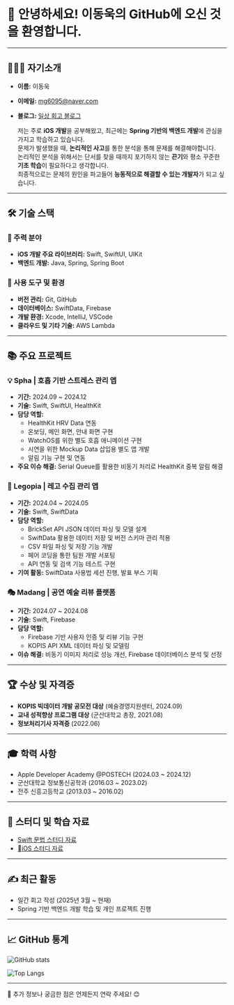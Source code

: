 # 👋 안녕하세요! 이동욱의 GitHub에 오신 것을 환영합니다.

---

## 🙋🏻‍♂️ 자기소개

- **이름:** 이동욱  
- **이메일:** mg6095@naver.com  
- **블로그:** [일상 회고 블로그](https://blog.naver.com/mg6095)

  저는 주로 **iOS 개발**을 공부해왔고, 최근에는 **Spring 기반의 백엔드 개발**에 관심을 가지고 학습하고 있습니다. <br>
  문제가 발생했을 때, **논리적인 사고**를 통한 분석을 통해 문제를 해결해야합니다. <br>
  논리적인 분석을 위해서는 단서를 찾을 때까지 포기하지 않는 **끈기**와 평소 꾸준한 **기초 학습**이 필요하다고 생각합니다. <br>
  최종적으로는 문제의 원인을 파고들어 **능동적으로 해결할 수 있는 개발자**가 되고 싶습니다. <br>

---

## 🛠 기술 스택

### 📌 주력 분야
- **iOS 개발 주요 라이브러리:** Swift, SwiftUI, UIKit
- **백엔드 개발:** Java, Spring, Spring Boot

### 📌 사용 도구 및 환경
- **버전 관리:** Git, GitHub  
- **데이터베이스:** SwiftData, Firebase  
- **개발 환경:** Xcode, IntelliJ, VSCode  
- **클라우드 및 기타 기술:** AWS Lambda

---

## 📚 주요 프로젝트

### 💡 **Spha | 호흡 기반 스트레스 관리 앱**
- **기간:** 2024.09 ~ 2024.12
- **기술:** Swift, SwiftUI, HealthKit
- **담당 역할:**
  - HealthKit HRV Data 연동
  - 온보딩, 메인 화면, 안내 화면 구현
  - WatchOS를 위한 별도 호흡 애니메이션 구현
  - 시연을 위한 Mockup Data 삽입용 별도 앱 개발
  - 알림 기능 구현 및 연동
- **주요 이슈 해결:** Serial Queue를 활용한 비동기 처리로 HealthKit 중복 알림 해결

### 🧩 **Legopia | 레고 수집 관리 앱**
- **기간:** 2024.04 ~ 2024.05
- **기술:** Swift, SwiftData
- **담당 역할:**
  - BrickSet API JSON 데이터 파싱 및 모델 설계
  - SwiftData 활용한 데이터 저장 및 버전 스키마 관리 적용
  - CSV 파일 파싱 및 저장 기능 개발
  - 페어 코딩을 통한 팀원 개발 서포팅
  - API 연동 및 검색 기능 테스트 구현
- **기여 활동:** SwiftData 사용법 세션 진행, 발표 부스 기획

### 🎭 **Madang | 공연 예술 리뷰 플랫폼**
- **기간:** 2024.07 ~ 2024.08
- **기술:** Swift, Firebase
- **담당 역할:**
  - Firebase 기반 사용자 인증 및 리뷰 기능 구현
  - KOPIS API XML 데이터 파싱 및 모델링
- **이슈 해결:** 비동기 이미지 처리로 성능 개선, Firebase 데이터베이스 분석 및 선정

---

## 🏆 수상 및 자격증

- **KOPIS 빅데이터 개발 공모전 대상** (예술경영지원센터, 2024.09)
- **교내 성적향상 프로그램 대상** (군산대학교 총장, 2021.08)
- **정보처리기사 자격증** (2022.06)

---

## 🎓 학력 사항

- Apple Developer Academy @POSTECH (2024.03 ~ 2024.12)
- 군산대학교 정보통신공학과 (2016.03 ~ 2023.02)
- 전주 신흥고등학교 (2013.03 ~ 2016.02)

---

## 📖 스터디 및 학습 자료

- [Swift 문법 스터디 자료](https://www.naver.com)
- [iOS 스터디 자료](https://www.naver.com)

---

## ✍️ 최근 활동

- 일간 회고 작성 (2025년 3월 ~ 현재)
- Spring 기반 백엔드 개발 학습 및 개인 프로젝트 진행

---

## 📈 GitHub 통계

![GitHub stats](https://github-readme-stats.vercel.app/api?username=[VronzeWook]&show_icons=true&theme=github_dark)

![Top Langs](https://github-readme-stats.vercel.app/api/top-langs/?username=[VronzeWook]&layout=compact&theme=github_dark)

---

💬 추가 정보나 궁금한 점은 언제든지 연락 주세요! 😊
